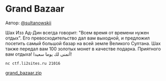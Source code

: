 # Grand Bazaar
Автор: [@sultanowskii](http://t.me/sultanowskii)

Шах Изз Ад-Дин всегда говорит: "Всем время от времени нужен отдых". Его превосходительство дал вам выходной, и предложил посетить самый большой базар на всей земле Великого Султана. Шах также передал вам 100 золотых монет в качестве подарка. Приятного вам отдыха! أتمنى لك يوما سعيدا!

`nc ctf.li2sites.ru 21016`

[grand_bazaar.zip](https://drive.google.com/file/d/1Cwm03ciysTRpcBLfRRpBSsT3mTGWZtWO/view?usp=sharing)
